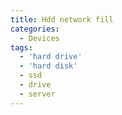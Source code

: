 ```yaml
---
title: Hdd network fill
categories:
  - Devices
tags:
  - 'hard drive'
  - 'hard disk'
  - ssd
  - drive
  - server
---
```

